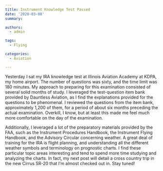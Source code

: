 ```yaml
---
title: Instrument Knowledge Test Passed
date: '2020-03-08'
summary:

authors:
  - admin

tags:
  - Flying

categories:
  - Aviation

---
```

Yesterday I sat my IRA knowledge test at Illinois Aviation Academy at KDPA, my home airport. The number of questions was sixty, and the time limit was 180 minutes. My approach to preparing for this examination consisted of several solid months of study. I leveraged the test-question item bank provided by Dauntless Aviation, as I find the explanations provided for the questions to be phenomenal. I reviewed the questions from the item bank, approximately 1,200 of them, for a period of about six months preceding the actual examination. Overkill, I know, but at least this made me feel much more comfortable on the day of the examination.

Additionally, I leveraged a lot of the preparatory materials provided by the FAA, such as the Instrument Procedures Handbook, the Instrument Flying Handbook, and the Advisory Circular concerning weather. A great deal of training for the IRA is flight planning, and understanding all the different weather symbols and terminology on prognostic charts. I find these particular topic areas interesting and tend to spend more time studying and analyzing the charts. In fact, my next post will detail a cross country trip in the new Cirrus SR-20 that I’m almost checked out in. Stay tuned!
